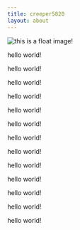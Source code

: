 ```yaml
---
title: creeper5820
layout: about
---
```



<div class="archer-float-right">
  <img src="https://cdn.jsdelivr.net/gh/fi3ework/hexo-theme-archer/source/avatar/Misaka.jpg" alt="this is a float image!">
</div>

hello world!

hello world!

hello world!

hello world!

hello world!

hello world!

hello world!

hello world!

hello world!

hello world!

hello world!

hello world!

hello world!